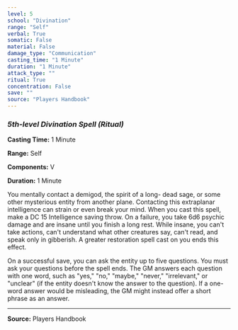 ```yaml
---
level: 5
school: "Divination"
range: "Self"
verbal: True
somatic: False
material: False
damage_type: "Communication"
casting_time: "1 Minute"
duration: "1 Minute"
attack_type: ""
ritual: True
concentration: False
save: ""
source: "Players Handbook"
---
```


### *5th-level Divination Spell* *(Ritual)*

**Casting Time:** 1 Minute

**Range:** Self

**Components:** V

**Duration:** 1 Minute

You mentally contact a demigod, the spirit of a long- dead sage, or some other mysterious entity from another plane. Contacting this extraplanar intelligence can strain or even break your mind. When you cast this spell, make a DC 15 Intelligence saving throw. On a failure, you take 6d6 psychic damage and are insane until you finish a long rest. While insane, you can't take actions, can't understand what other creatures say, can't read, and speak only in gibberish. A greater restoration spell cast on you ends this effect.
 
 On a successful save, you can ask the entity up to five questions. You must ask your questions before the spell ends. The GM answers each question with one word, such as "yes," "no," "maybe," "never," "irrelevant," or "unclear" (if the entity doesn't know the answer to the question). If a one-word answer would be misleading, the GM might instead offer a short phrase as an answer.

---
**Source:** Players Handbook

